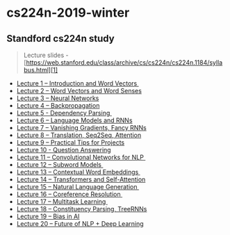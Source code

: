 # cs224n-2019-winter
## Standford cs224n study
> Lecture slides - [https://web.stanford.edu/class/archive/cs/cs224n/cs224n.1184/syllabus.html][1]
- [Lecture 1 – Introduction and Word Vectors ][2]
- [Lecture 2 – Word Vectors and Word Senses][3]
- [Lecture 3 – Neural Networks][4] 
- [Lecture 4 – Backpropagation][5]
 - [Lecture 5 - Dependency Parsing ][6] 
- [Lecture 6 – Language Models and RNNs][7]
- [Lecture 7 – Vanishing Gradients, Fancy RNNs][8]
- [Lecture 8 – Translation, Seq2Seq, Attention][9]
- [Lecture 9 – Practical Tips for Projects][10]
- [Lecture 10 - Question Answering][11]
- [Lecture 11 – Convolutional Networks for NLP ][12]
 - [Lecture 12 – Subword Models ][13]
- [Lecture 13 – Contextual Word Embeddings ][14]
 - [Lecture 14 – Transformers and Self-Attention][15]
- [Lecture 15 – Natural Language Generation ][16]
- [Lecture 16 – Coreference Resolution ][17]
 - [Lecture 17 – Multitask Learning ][18]
- [Lecture 18 – Constituency Parsing, TreeRNNs][19]
- [Lecture 19 – Bias in AI][20]
- [Lecture 20 – Future of NLP + Deep Learning][21]

[1]:	https://web.stanford.edu/class/archive/cs/cs224n/cs224n.1184/syllabus.html
[2]:	https://www.youtube.com/watch?v=8rXD5-xhemo&list=PLoROMvodv4rOhcuXMZkNm7j3fVwBBY42z
[3]:	https://www.youtube.com/watch?v=kEMJRjEdNzM&list=PLoROMvodv4rOhcuXMZkNm7j3fVwBBY42z&index=2
[4]:	https://www.youtube.com/watch?v=8CWyBNX6eDo&list=PLoROMvodv4rOhcuXMZkNm7j3fVwBBY42z&index=3
[5]:	https://www.youtube.com/watch?v=yLYHDSv-288&list=PLoROMvodv4rOhcuXMZkNm7j3fVwBBY42z&index=4
[6]:	https://www.youtube.com/watch?v=nC9_RfjYwqA&list=PLoROMvodv4rOhcuXMZkNm7j3fVwBBY42z&index=5
[7]:	https://www.youtube.com/watch?v=iWea12EAu6U&list=PLoROMvodv4rOhcuXMZkNm7j3fVwBBY42z&index=6
[8]:	https://www.youtube.com/watch?v=QEw0qEa0E50&list=PLoROMvodv4rOhcuXMZkNm7j3fVwBBY42z&index=7
[9]:	https://www.youtube.com/watch?v=XXtpJxZBa2c&list=PLoROMvodv4rOhcuXMZkNm7j3fVwBBY42z&index=8
[10]:	https://www.youtube.com/watch?v=fyqm8fRDgl0&list=PLoROMvodv4rOhcuXMZkNm7j3fVwBBY42z&index=9
[11]:	https://www.youtube.com/watch?v=yIdF-17HwSk&list=PLoROMvodv4rOhcuXMZkNm7j3fVwBBY42z&index=10
[12]:	https://www.youtube.com/watch?v=EAJoRA0KX7I&list=PLoROMvodv4rOhcuXMZkNm7j3fVwBBY42z&index=11
[13]:	https://www.youtube.com/watch?v=9oTHFx0Gg3Q&list=PLoROMvodv4rOhcuXMZkNm7j3fVwBBY42z&index=12
[14]:	https://www.youtube.com/watch?v=S-CspeZ8FHc&list=PLoROMvodv4rOhcuXMZkNm7j3fVwBBY42z&index=13
[15]:	https://www.youtube.com/watch?v=5vcj8kSwBCY&list=PLoROMvodv4rOhcuXMZkNm7j3fVwBBY42z&index=14
[16]:	https://www.youtube.com/watch?v=4uG1NMKNWCU&list=PLoROMvodv4rOhcuXMZkNm7j3fVwBBY42z&index=15
[17]:	https://www.youtube.com/watch?v=i19m4GzBhfc&list=PLoROMvodv4rOhcuXMZkNm7j3fVwBBY42z&index=16
[18]:	https://www.youtube.com/watch?v=M8dsZsEtEsg&list=PLoROMvodv4rOhcuXMZkNm7j3fVwBBY42z&index=17
[19]:	https://www.youtube.com/watch?v=6Z4A3RSf-HY&list=PLoROMvodv4rOhcuXMZkNm7j3fVwBBY42z&index=18
[20]:	https://www.youtube.com/watch?v=XR8YSRcuVLE&list=PLoROMvodv4rOhcuXMZkNm7j3fVwBBY42z&index=19
[21]:	https://www.youtube.com/watch?v=3wWZBGN-iX8&list=PLoROMvodv4rOhcuXMZkNm7j3fVwBBY42z&index=20